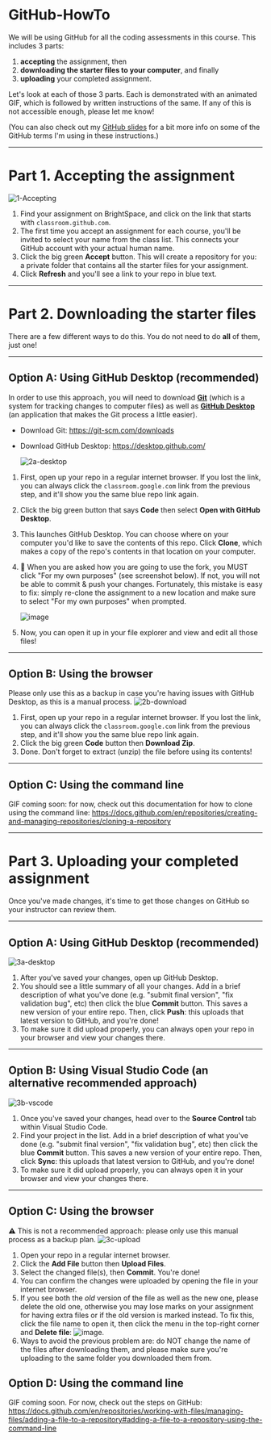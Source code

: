 # GitHub-HowTo
We will be using GitHub for all the coding assessments in this course. This includes 3 parts:
1. **accepting** the assignment, then
1. **downloading the starter files to your computer**, and finally
1. **uploading** your completed assignment.

Let's look at each of those 3 parts. Each is demonstrated with an animated GIF, which is followed by written instructions of the same. If any of this is not accessible enough, please let me know!

(You can also check out my [GitHub slides](https://docs.google.com/presentation/d/1UkkLsmOio_EuR2Evxf_j_bj1l42zi77tCScpv6lOIDM/preview?slide=id.p) for a bit more info on some of the GitHub terms I'm using in these instructions.)

***

# Part 1. Accepting the assignment
   ![1-Accepting](https://github.com/dmarshNAIT/GitHub-HowTo/assets/55507008/459b27b3-82a0-4552-99a9-993ea78cbea3)
1. Find your assignment on BrightSpace, and click on the link that starts with `classroom.github.com`.
2. The first time you accept an assignment for each course, you'll be invited to select your name from the class list. This connects your GitHub account with your actual human name.
3. Click the big green **Accept** button. This will create a repository for you: a private folder that contains all the starter files for your assignment.
4. Click **Refresh** and you'll see a link to your repo in blue text.

***


# Part 2. Downloading the starter files
There are a few different ways to do this. You do not need to do **all** of them, just one!

***


## Option A: Using GitHub Desktop (recommended)
In order to use this approach, you will need to download **[Git](https://git-scm.com/downloads)** (which is a system for tracking changes to computer files) as well as **[GitHub Desktop](https://desktop.github.com/)** (an application that makes the Git process a little easier).
+ Download Git: https://git-scm.com/downloads
+ Download GitHub Desktop: https://desktop.github.com/

   ![2a-desktop](https://github.com/dmarshNAIT/GitHub-HowTo/assets/55507008/92cac13f-1117-46eb-9520-b4f31b37cd11)

1. First, open up your repo in a regular internet browser. If you lost the link, you can always click the `classroom.google.com` link from the previous step, and it'll show you the same blue repo link again.
2. Click the big green button that says **Code** then select **Open with GitHub Desktop**.
3. This launches GitHub Desktop. You can choose where on your computer you'd like to save the contents of this repo. Click **Clone**, which makes a copy of the repo's contents in that location on your computer.
4. 📢 When you are asked how you are going to use the fork, you MUST click "For my own purposes" (see screenshot below). If not, you will not be able to commit & push your changes. Fortunately, this mistake is easy to fix: simply re-clone the assignment to a new location and make sure to select "For my own purposes" when prompted.

      ![image](https://github.com/user-attachments/assets/83fb061a-2988-496d-8514-1b3e430fe9fe)

6. Now, you can open it up in your file explorer and view and edit all those files!


***

## Option B: Using the browser
Please only use this as a backup in case you're having issues with GitHub Desktop, as this is a manual process.
   ![2b-download](https://github.com/dmarshNAIT/GitHub-HowTo/assets/55507008/fea32ed5-2714-4815-bd70-6d9b1561f3fb)
1. First, open up your repo in a regular internet browser. If you lost the link, you can always click the `classroom.google.com` link from the previous step, and it'll show you the same blue repo link again.
2. Click the big green **Code** button then **Download Zip**.
3. Done. Don't forget to extract (unzip) the file before using its contents!


***

## Option C: Using the command line
GIF coming soon: for now, check out this documentation for how to clone using the command line: https://docs.github.com/en/repositories/creating-and-managing-repositories/cloning-a-repository


***

# Part 3. Uploading your completed assignment
Once you've made changes, it's time to get those changes on GitHub so your instructor can review them.


***

## Option A: Using GitHub Desktop (recommended)
   ![3a-desktop](https://github.com/dmarshNAIT/GitHub-HowTo/assets/55507008/6bee17cf-f3cd-4579-b964-00a37e4cc4d0)

1. After you've saved your changes, open up GitHub Desktop.
2. You should see a little summary of all your changes. Add in a brief description of what you've done (e.g. "submit final version", "fix validation bug", etc) then click the blue **Commit** button. This saves a new version of your entire repo. Then, click **Push**: this uploads that latest version to GitHub, and you're done!
3. To make sure it did upload properly, you can always open your repo in your browser and view your changes there.

***


## Option B: Using Visual Studio Code (an alternative recommended approach)
   ![3b-vscode](https://github.com/dmarshNAIT/GitHub-HowTo/assets/55507008/8626ef24-0ec6-4163-b843-b93ef152d231)

1. Once you've saved your changes, head over to the **Source Control** tab within Visual Studio Code.
2. Find your project in the list. Add in a brief description of what you've done (e.g. "submit final version", "fix validation bug", etc) then click the blue **Commit** button. This saves a new version of your entire repo. Then, click **Sync**: this uploads that latest version to GitHub, and you're done!
3. To make sure it did upload properly, you can always open it in your browser and view your changes there.

***


## Option C: Using the browser
⚠️ This is not a recommended approach: please only use this manual process as a backup plan.
![3c-upload](https://github.com/dmarshNAIT/GitHub-HowTo/assets/55507008/1d47cf61-70ef-4af5-a290-5baf264df12b)

1. Open your repo in a regular internet browser.
2. Click the **Add File** button then **Upload Files**.
3. Select the changed file(s), then **Commit**. You're done!
4. You can confirm the changes were uploaded by opening the file in your internet browser.
5. If you see both the *old* version of the file as well as the new one, please delete the old one, otherwise you may lose marks on your assignment for having extra files or if the old version is marked instead.  To fix this, click the file name to open it, then click the menu in the top-right corner and **Delete file**: ![image](https://github.com/dmarshNAIT/GitHub-HowTo/assets/55507008/7aeb73d9-d218-4c5d-a55e-cb81652513c9).
7. Ways to avoid the previous problem are: do NOT change the name of the files after downloading them, and please make sure you're uploading to the same folder you downloaded them from.




## Option D: Using the command line
GIF coming soon. For now, check out the steps on GitHub: https://docs.github.com/en/repositories/working-with-files/managing-files/adding-a-file-to-a-repository#adding-a-file-to-a-repository-using-the-command-line
